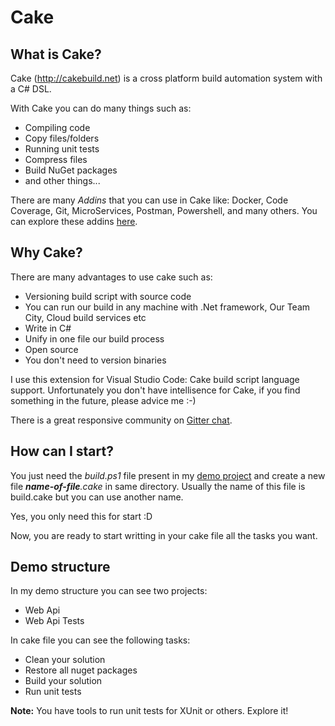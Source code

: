 # Cake

## What is Cake?

Cake (http://cakebuild.net) is a cross platform build automation system with a C# DSL.

With Cake you can do many things such as:
* Compiling code
* Copy files/folders
* Running unit tests
* Compress files
* Build NuGet packages
* and other things...

There are many _Addins_ that you can use in Cake like: 
Docker, Code Coverage, Git, MicroServices, Postman, Powershell, and many others.
You can explore these addins [here](http://cakebuild.net/addins/).

## Why Cake?

There are many advantages to use cake such as:
* Versioning build script with source code
* You can run our build in any machine with .Net framework, Our Team City, Cloud build services etc
* Write in C#
* Unify in one file our build process
* Open source
* You don't need to version binaries

I use this extension for Visual Studio Code: Cake build script language support. Unfortunately you don't have intellisence for Cake, if you find something in the future, please advice me :-)

There is a great responsive community on [Gitter chat](https://gitter.im/cake-build/cake).

## How can I start?

You just need the _build.ps1_ file present in my [demo project](https://github.com/monica85rodrigues/cake-demo/tree/master/CompleteCakeDemo) and create a new file _**name-of-file**.cake_ in same directory. Usually the name of this file is build.cake but you can use another name.

Yes, you only need this for start :D

Now, you are ready to start writting in your cake file all the tasks you want.

## Demo structure

In my demo structure you can see two projects:
* Web Api
* Web Api Tests

In cake file you can see the following tasks:
* Clean your solution
* Restore all nuget packages
* Build your solution
* Run unit tests

**Note:** You have tools to run unit tests for XUnit or others. Explore it!
















